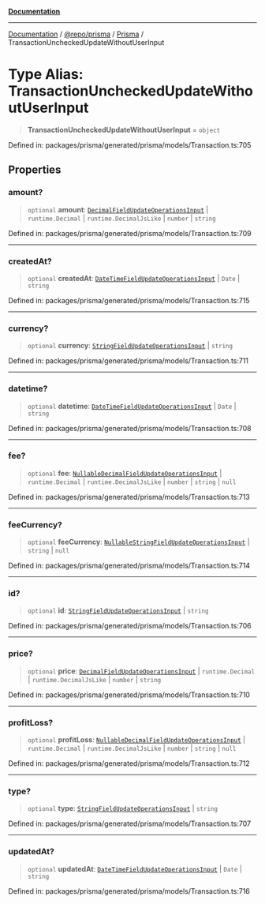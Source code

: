 [**Documentation**](../../../../../README.md)

***

[Documentation](../../../../../README.md) / [@repo/prisma](../../../README.md) / [Prisma](../README.md) / TransactionUncheckedUpdateWithoutUserInput

# Type Alias: TransactionUncheckedUpdateWithoutUserInput

> **TransactionUncheckedUpdateWithoutUserInput** = `object`

Defined in: packages/prisma/generated/prisma/models/Transaction.ts:705

## Properties

### amount?

> `optional` **amount**: [`DecimalFieldUpdateOperationsInput`](DecimalFieldUpdateOperationsInput.md) \| `runtime.Decimal` \| `runtime.DecimalJsLike` \| `number` \| `string`

Defined in: packages/prisma/generated/prisma/models/Transaction.ts:709

***

### createdAt?

> `optional` **createdAt**: [`DateTimeFieldUpdateOperationsInput`](DateTimeFieldUpdateOperationsInput.md) \| `Date` \| `string`

Defined in: packages/prisma/generated/prisma/models/Transaction.ts:715

***

### currency?

> `optional` **currency**: [`StringFieldUpdateOperationsInput`](StringFieldUpdateOperationsInput.md) \| `string`

Defined in: packages/prisma/generated/prisma/models/Transaction.ts:711

***

### datetime?

> `optional` **datetime**: [`DateTimeFieldUpdateOperationsInput`](DateTimeFieldUpdateOperationsInput.md) \| `Date` \| `string`

Defined in: packages/prisma/generated/prisma/models/Transaction.ts:708

***

### fee?

> `optional` **fee**: [`NullableDecimalFieldUpdateOperationsInput`](NullableDecimalFieldUpdateOperationsInput.md) \| `runtime.Decimal` \| `runtime.DecimalJsLike` \| `number` \| `string` \| `null`

Defined in: packages/prisma/generated/prisma/models/Transaction.ts:713

***

### feeCurrency?

> `optional` **feeCurrency**: [`NullableStringFieldUpdateOperationsInput`](NullableStringFieldUpdateOperationsInput.md) \| `string` \| `null`

Defined in: packages/prisma/generated/prisma/models/Transaction.ts:714

***

### id?

> `optional` **id**: [`StringFieldUpdateOperationsInput`](StringFieldUpdateOperationsInput.md) \| `string`

Defined in: packages/prisma/generated/prisma/models/Transaction.ts:706

***

### price?

> `optional` **price**: [`DecimalFieldUpdateOperationsInput`](DecimalFieldUpdateOperationsInput.md) \| `runtime.Decimal` \| `runtime.DecimalJsLike` \| `number` \| `string`

Defined in: packages/prisma/generated/prisma/models/Transaction.ts:710

***

### profitLoss?

> `optional` **profitLoss**: [`NullableDecimalFieldUpdateOperationsInput`](NullableDecimalFieldUpdateOperationsInput.md) \| `runtime.Decimal` \| `runtime.DecimalJsLike` \| `number` \| `string` \| `null`

Defined in: packages/prisma/generated/prisma/models/Transaction.ts:712

***

### type?

> `optional` **type**: [`StringFieldUpdateOperationsInput`](StringFieldUpdateOperationsInput.md) \| `string`

Defined in: packages/prisma/generated/prisma/models/Transaction.ts:707

***

### updatedAt?

> `optional` **updatedAt**: [`DateTimeFieldUpdateOperationsInput`](DateTimeFieldUpdateOperationsInput.md) \| `Date` \| `string`

Defined in: packages/prisma/generated/prisma/models/Transaction.ts:716
